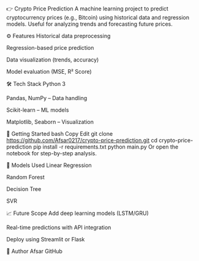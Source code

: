 👉 Crypto Price Prediction
A machine learning project to predict cryptocurrency prices (e.g., Bitcoin) using historical data and regression models. Useful for analyzing trends and forecasting future prices.

⚙️ Features
Historical data preprocessing

Regression-based price prediction

Data visualization (trends, accuracy)

Model evaluation (MSE, R² Score)

🛠 Tech Stack
Python 3

Pandas, NumPy – Data handling

Scikit-learn – ML models

Matplotlib, Seaborn – Visualization

🚀 Getting Started
bash
Copy
Edit
git clone https://github.com/Afsar0217/crypto-price-prediction.git
cd crypto-price-prediction
pip install -r requirements.txt
python main.py
Or open the notebook for step-by-step analysis.

📌 Models Used
Linear Regression

Random Forest

Decision Tree

SVR

📈 Future Scope
Add deep learning models (LSTM/GRU)

Real-time predictions with API integration

Deploy using Streamlit or Flask

👤 Author
Afsar
GitHub

